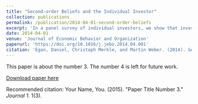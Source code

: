 ```yaml
---
title: "Second-order Beliefs and the Individual Investor"
collection: publications
permalink: /publication/2014-04-01-second-order-beliefs
excerpt: 'In a panel survey of individual investors, we show that investors’ second-order beliefs—theirbeliefs about the return expectations of other investors—influence investment decisions.Investors who believe others hold more optimistic stock market expectations allocatemore of their own portfolio to stocks even after controlling for their own risk and returnexpectations. However, second-order beliefs are inaccurate and exhibit several well-knownpsychological biases. We observe both the tendency of investors to believe that their ownopinion is relatively more common among the population (false consensus) and that otherswho hold divergent beliefs are considered to be biased (bias blind spot).'
date: 2014-04-01
venue: 'Journal of Economic Behavior and Organization'
paperurl: 'https://doi.org/10.1016/j.jebo.2014.04.001'
citation: 'Egan, Daniel, Christoph Merkle, and Martin Weber. (2014). &quot;Second-order Beliefs and the Individual Investor.&quot; <i>Journal of Economic Behavior and Organization</i>. 107B, 652-666.'
---
```

This paper is about the number 3. The number 4 is left for future work.

[Download paper here](http://academicpages.github.io/files/paper3.pdf)

Recommended citation: Your Name, You. (2015). "Paper Title Number 3." <i>Journal 1</i>. 1(3).

